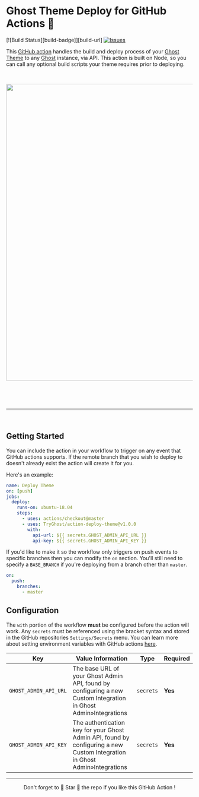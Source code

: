 # Ghost Theme Deploy for GitHub Actions :rocket: 

[![Build Status][build-badge]][build-url] [![Issues](https://img.shields.io/github/issues/JamesIves/github-pages-deploy-action.svg)](https://github.com/tryghost/action-deploy-theme/issues)

This [GitHub action](https://github.com/features/actions) handles the build and deploy process of your [Ghost Theme](https://ghost.org/docs/api/handlebars-themes/) to any [Ghost](https://ghost.org) instance, via API. This action is built on Node, so you can call any optional build scripts your theme requires prior to deploying.

<br>

<p align="center">
    <img src="https://user-images.githubusercontent.com/120485/66710712-20ace080-eda8-11e9-8559-7f0c3fd96651.png" width="800" />
</p>

<br>

&nbsp;

---

&nbsp;


## Getting Started 

You can include the action in your workflow to trigger on any event that GitHub actions supports. If the remote branch that you wish to deploy to doesn't already exist the action will create it for you.

Here's an example:

```yml
name: Deploy Theme
on: [push]
jobs:
  deploy:
    runs-on: ubuntu-18.04
    steps:
      - uses: actions/checkout@master
      - uses: TryGhost/action-deploy-theme@v1.0.0
        with:
          api-url: ${{ secrets.GHOST_ADMIN_API_URL }}
          api-key: ${{ secrets.GHOST_ADMIN_API_KEY }}

```

If you'd like to make it so the workflow only triggers on push events to specific branches then you can modify the `on` section. You'll still need to specify a `BASE_BRANCH` if you're deploying from a branch other than `master`.

```yml
on:
  push:	
    branches:	
      - master
```

## Configuration

The `with` portion of the workflow **must** be configured before the action will work. Any `secrets` must be referenced using the bracket syntax and stored in the GitHub repositories `Settings/Secrets` menu. You can learn more about setting environment variables with GitHub actions [here](https://help.github.com/en/articles/workflow-syntax-for-github-actions#jobsjob_idstepsenv).

| Key  | Value Information | Type | Required |
| ------------- | ------------- | ------------- | ------------- |
| `GHOST_ADMIN_API_URL`  | The base URL of your Ghost Admin API, found by configuring a new Custom Integration in Ghost Admin&raquo;Integrations | `secrets` | **Yes** |
| `GHOST_ADMIN_API_KEY`  | The authentication key for your Ghost Admin API, found by configuring a new Custom Integration in Ghost Admin&raquo;Integrations | `secrets` | **Yes** |
---

<p align="center">Don't forget to 🌟 Star 🌟 the repo if you like this GitHub Action !</p>
